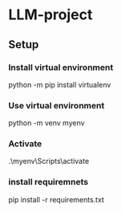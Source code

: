 # LLM-project

## Setup

### Install virtual environment
python -m pip install virtualenv

### Use virtual environment #######
python -m venv myenv

### Activate ######
.\myenv\Scripts\activate

### install requiremnets ##
pip install -r requirements.txt

